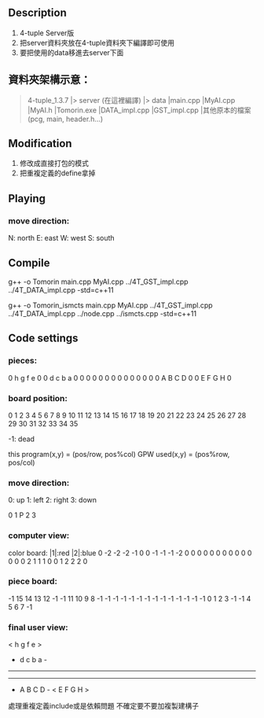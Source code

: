 ## Description
1. 4-tuple Server版
2. 把server資料夾放在4-tuple資料夾下編譯即可使用
3. 要把使用的data移進去server下面

## 資料夾架構示意：
> 4-tuple_1.3.7
  |> server (在這裡編譯)
    |> data
    |main.cpp
    |MyAI.cpp
    |MyAI.h
    |Tomorin.exe
  |DATA_impl.cpp
  |GST_impl.cpp
  |其他原本的檔案(pcg, main, header.h...)

## Modification
1. 修改成直接打包的模式
2. 把重複定義的define拿掉

## Playing
### move direction:
N: north
E: east
W: west
S: south

## Compile
g++ -o Tomorin main.cpp MyAI.cpp ../4T_GST_impl.cpp ../4T_DATA_impl.cpp -std=c++11


g++ -o Tomorin_ismcts main.cpp MyAI.cpp  ../4T_GST_impl.cpp ../4T_DATA_impl.cpp ../node.cpp ../ismcts.cpp -std=c++11
## Code settings
### pieces:
 0   h   g   f   e   0
 0   d   c   b   a   0
 0   0   0   0   0   0
 0   0   0   0   0   0
 0   A   B   C   D   0
 0   E   F   G   H   0

### board position:
 0   1   2   3   4   5
 6   7   8   9  10  11
12  13  14  15  16  17
18  19  20  21  22  23
24  25  26  27  28  29
30  31  32  33  34  35

-1: dead

this program(x,y) = (pos/row, pos%col)
GPW used(x,y) = (pos%row, pos/col)

### move direction:
0: up
1: left
2: right
3: down

   0
 1 P 2
   3


### computer view:
color board: |1|:red |2|:blue
 0  -2  -2  -2  -1   0
 0  -1  -1  -1  -2   0
 0   0   0   0   0   0
 0   0   0   0   0   0
 0   2   1   1   1   0
 0   1   2   2   2   0
### piece board:
-1  15  14  13  12  -1
-1  11  10   9   8  -1
-1  -1  -1  -1  -1  -1
-1  -1  -1  -1  -1  -1
-1   0   1   2   3  -1
-1   4   5   6   7  -1

### final user view:
 <   h   g   f   e   >
 -   d   c   b   a   -
 -   -   -   -   -   -
 -   -   -   -   -   -
 -   A   B   C   D   -
 <   E   F   G   H   >

處理重複定義include或是依賴問題
不確定要不要加複製建構子
